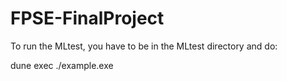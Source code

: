 # FPSE-FinalProject


To run the MLtest, you have to be in the MLtest directory and do:

dune exec ./example.exe
